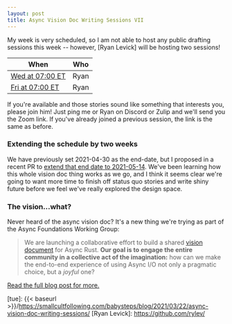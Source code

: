 ```yaml
---
layout: post
title: Async Vision Doc Writing Sessions VII
---
```


My week is very scheduled, so I am not able to host any public drafting sessions
this week -- however, [Ryan Levick] will be hosting two sessions! 

| When | Who |
| --- | --- |
| [Wed at 07:00 ET][4] | Ryan |
| [Fri at 07:00 ET][5] | Ryan |

[4]: https://everytimezone.com/s/2e8907b6
[5]: https://everytimezone.com/s/6815593b

If you're available and those stories sound like something that interests you, please join him! Just ping me or Ryan on Discord or Zulip and we'll send you the Zoom link. If you've already joined a previous session, the link is the same as before.

### Extending the schedule by two weeks

We have previously set 2021-04-30 as the end-date, but I proposed in a recent PR to [extend that end date to 2021-05-14](https://github.com/rust-lang/wg-async-foundations/pull/173). We've been learning how this whole vision doc thing works as we go, and I think it seems clear we're going to want more time to finish off status quo stories and write shiny future before we feel we've really explored the design space.

### The vision...what?

Never heard of the async vision doc? It's a new thing we're trying as part of the Async Foundations Working Group:

> We are launching a collaborative effort to build a shared [vision document][vd] for Async Rust. **Our goal is to engage the entire community in a collective act of the imagination:** how can we make the end-to-end experience of using Async I/O not only a pragmatic choice, but a _joyful_ one?

[Read the full blog post for more.][Async Vision Doc]

[avd]: https://blog.rust-lang.org/2021/03/18/async-vision-doc.html
[vd]: https://rust-lang.github.io/wg-async-foundations/vision.html#-the-vision
[Async Vision Doc]: https://blog.rust-lang.org/2021/03/18/async-vision-doc.html
[sqi]: https://github.com/rust-lang/wg-async-foundations/issues?q=is%3Aopen+is%3Aissue+label%3Astatus-quo-story-ideas
[tue]: {{< baseurl >}}/https://smallcultfollowing.com/babysteps/blog/2021/03/22/async-vision-doc-writing-sessions/
[Ryan Levick]: https://github.com/rylev/